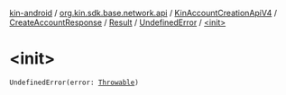 [kin-android](../../../../../index.md) / [org.kin.sdk.base.network.api](../../../../index.md) / [KinAccountCreationApiV4](../../../index.md) / [CreateAccountResponse](../../index.md) / [Result](../index.md) / [UndefinedError](index.md) / [&lt;init&gt;](./-init-.md)

# &lt;init&gt;

`UndefinedError(error: `[`Throwable`](https://kotlinlang.org/api/latest/jvm/stdlib/kotlin/-throwable/index.html)`)`